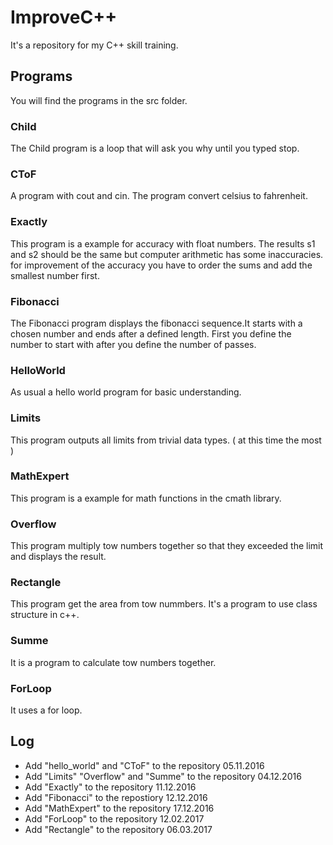 # ImproveC++
It's a repository for my C++ skill training.

## Programs
You will find the programs in the src folder.

### Child
The Child program is a loop that will ask you why until you typed stop.

### CToF
A program with cout and cin. The program convert celsius to fahrenheit.

### Exactly
This program is a example for accuracy with float numbers. The results s1 and s2 should be the same but computer arithmetic has some inaccuracies. for improvement of the accuracy you have to order the sums and add the smallest number first.

### Fibonacci
The Fibonacci program displays the fibonacci sequence.It starts with a chosen number and ends after a defined length. First you define the number to start with after you define the number of passes.
 
### HelloWorld
As usual a hello world program for basic understanding.

### Limits
This program outputs all limits from trivial data types. ( at this time the most )

### MathExpert
This program is a example for math functions in the cmath library.

### Overflow
This program multiply tow numbers together so that they exceeded the limit and displays the result.

### Rectangle
This program get the area from tow nummbers. It's a program to use class structure in c++.

### Summe
It is a program to calculate tow numbers together.

### ForLoop
It uses a for loop.

## Log
 - Add "hello_world" and "CToF" to the repository 05.11.2016
 - Add "Limits" "Overflow" and "Summe" to the repository 04.12.2016
 - Add "Exactly" to the repository 11.12.2016
 - Add "Fibonacci" to the repostiory 12.12.2016
 - Add "MathExpert" to the repository 17.12.2016
 - Add "ForLoop" to the repository 12.02.2017
 - Add "Rectangle" to the repository 06.03.2017
